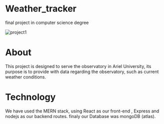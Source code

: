 # Weather_tracker
final project in computer science degree


![project1](https://user-images.githubusercontent.com/62143916/185380913-d01c3929-b503-4442-bff1-64addc5e7375.png)
# About
This project is designed to serve the observatory in Ariel University,
its purpose is to provide with data regarding the observatory,
such as current weather conditions.

# Technology
We have used the MERN stack,
using React as our front-end , Express and nodejs as our backend routes.
finaly our Database was mongoDB (atlas).

